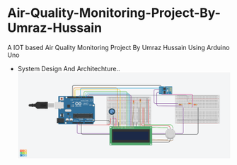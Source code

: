 # Air-Quality-Monitoring-Project-By-Umraz-Hussain
 A IOT based Air Quality Monitoring Project By Umraz Hussain Using Arduino Uno <br/>
 + System Design And Architechture.. 
 ![](images/img5.png) 
